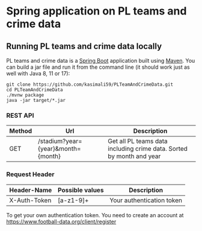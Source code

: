 # Spring application on PL teams and crime data 

## Running PL teams and crime data locally
PL teams and crime data is a [Spring Boot](https://spring.io/guides/gs/spring-boot) application built using [Maven](https://spring.io/guides/gs/maven/). You can build a jar file and run it from the command line (it should work just as well with Java 8, 11 or 17):
```
git clone https://github.com/kasimali59/PLTeamAndCrimeData.git
cd PLTeamAndCrimeData
./mvnw package
java -jar target/*.jar
```
### REST API
| Method | Url | Description |
| ------ | --- | ----------- |
| GET    | /stadium?year={year}&month={month} | Get all PL teams data including crime data. Sorted by month and year |

### Request Header
| Header-Name	 | Possible values | Description |
| ------ | --- | ----------- |
| X-Auth-Token | [a-z1-9]+ | Your authentication token |

To get your own authentication token. You need to create an account at https://www.football-data.org/client/register
